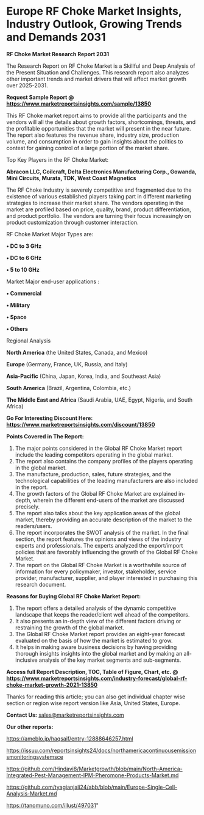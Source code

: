 # Europe RF Choke Market Insights, Industry Outlook, Growing Trends and Demands 2031

<strong>RF Choke Market Research Report 2031</strong>

The Research Report on RF Choke Market is a Skillful and Deep Analysis of the Present Situation and Challenges. This research report also analyzes other important trends and market drivers that will affect market growth over 2025-2031.

<strong>Request Sample Report @ <a href=https://www.marketreportsinsights.com/sample/13850>https://www.marketreportsinsights.com/sample/13850</a></strong>

This RF Choke market report aims to provide all the participants and the vendors will all the details about growth factors, shortcomings, threats, and the profitable opportunities that the market will present in the near future. The report also features the revenue share, industry size, production volume, and consumption in order to gain insights about the politics to contest for gaining control of a large portion of the market share.

Top Key Players in the RF Choke Market:

<strong>Abracon LLC, Coilcraft, Delta Electronics Manufacturing Corp., Gowanda, Mini Circuits, Murata, TDK, West Coast Magnetics</strong>

The RF Choke Industry is severely competitive and fragmented due to the existence of various established players taking part in different marketing strategies to increase their market share. The vendors operating in the market are profiled based on price, quality, brand, product differentiation, and product portfolio. The vendors are turning their focus increasingly on product customization through customer interaction.

RF Choke Market Major Types are:

<strong>• DC to 3 GHz

• DC to 6 GHz

• 5 to 10 GHz</strong>

Market Major end-user applications :

<strong>• Commercial

• Military

• Space

• Others</strong>

Regional Analysis

</u><strong><b>North America</b></strong> (the United States, Canada, and Mexico)

<strong><b>Europe </b></strong>(Germany, France, UK, Russia, and Italy)

<strong><b>Asia-Pacific</b></strong> (China, Japan, Korea, India, and Southeast Asia)

<strong><b>South America</b></strong> (Brazil, Argentina, Colombia, etc.)

<strong><b>The Middle East and Africa</b></strong> (Saudi Arabia, UAE, Egypt, Nigeria, and South Africa)

<strong>Go For Interesting Discount Here: <a href=https://www.marketreportsinsights.com/discount/13850>https://www.marketreportsinsights.com/discount/13850</a></strong>

<strong>Points Covered in The Report:</strong>
<ol>
  <li>The major points considered in the Global RF Choke Market report include the leading competitors operating in the global market.</li>
  <li>The report also contains the company profiles of the players operating in the global market.</li>
  <li>The manufacture, production, sales, future strategies, and the technological capabilities of the leading manufacturers are also included in the report.</li>
  <li>The growth factors of the Global RF Choke Market are explained in-depth, wherein the different end-users of the market are discussed precisely.</li>
  <li>The report also talks about the key application areas of the global market, thereby providing an accurate description of the market to the readers/users.</li>
  <li>The report incorporates the SWOT analysis of the market. In the final section, the report features the opinions and views of the industry experts and professionals. The experts analyzed the export/import policies that are favorably influencing the growth of the Global RF Choke Market.</li>
  <li>The report on the Global RF Choke Market is a worthwhile source of information for every policymaker, investor, stakeholder, service provider, manufacturer, supplier, and player interested in purchasing this research document.</li>
</ol>
<strong>Reasons for Buying Global RF Choke Market Report:</strong>

<ol>
  <li>The report offers a detailed analysis of the dynamic competitive landscape that keeps the reader/client well ahead of the competitors.</li>
  <li>It also presents an in-depth view of the different factors driving or restraining the growth of the global market.</li>
  <li>The Global RF Choke Market report provides an eight-year forecast evaluated on the basis of how the market is estimated to grow.</li>
  <li>It helps in making aware business decisions by having providing thorough insights insights into the global market and by making an all-inclusive analysis of the key market segments and sub-segments.</li>
</ol>
<strong>Access full Report Description, TOC, Table of Figure, Chart, etc. @ <a href=https://www.marketreportsinsights.com/industry-forecast/global-rf-choke-market-growth-2021-13850>https://www.marketreportsinsights.com/industry-forecast/global-rf-choke-market-growth-2021-13850</a></strong>


Thanks for reading this article; you can also get individual chapter wise section or region wise report version like Asia, United States, Europe.

<strong>Contact Us:</strong>
sales@marketreportsinsights.com

<strong>Our other reports:</strong>

<a href=https://ameblo.jp/haqsaif/entry-12888646257.html>https://ameblo.jp/haqsaif/entry-12888646257.html</a>

<a href=https://issuu.com/reportsinsights24/docs/northamericacontinuousemissionsmonitoringsystemsce>https://issuu.com/reportsinsights24/docs/northamericacontinuousemissionsmonitoringsystemsce</a>

<a href=https://github.com/Hindavi8/Marketgrowth/blob/main/North-America-Integrated-Pest-Management-IPM-Pheromone-Products-Market.md>https://github.com/Hindavi8/Marketgrowth/blob/main/North-America-Integrated-Pest-Management-IPM-Pheromone-Products-Market.md</a>

<a href=https://github.com/tyagianjali24/abb/blob/main/Europe-Single-Cell-Analysis-Market.md>https://github.com/tyagianjali24/abb/blob/main/Europe-Single-Cell-Analysis-Market.md</a>

<a href=https://tanomuno.com/illust/497031>https://tanomuno.com/illust/497031</a>"
